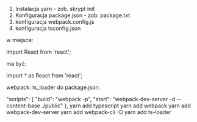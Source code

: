 1. Instalacja yarn - zob. skrypt init
2. Konfiguracja  package.json - zob. package.txt
3. konfiguracja webpack.config.js
4. konfiguracja tsconfig.json

w miejsce:

import React from 'react';

ma być:

import * as  React from 'react'; 



webpack: ts_loader
do package.json:

 "scripts": {
    "build": "webpack -p",
    "start": "webpack-dev-server -d --content-base ./public"
  },
yarn add typescript
yarn add webpack
yarn add webpack-dev-server
yarn add webpack-cli -D
yarn add ts-loader

